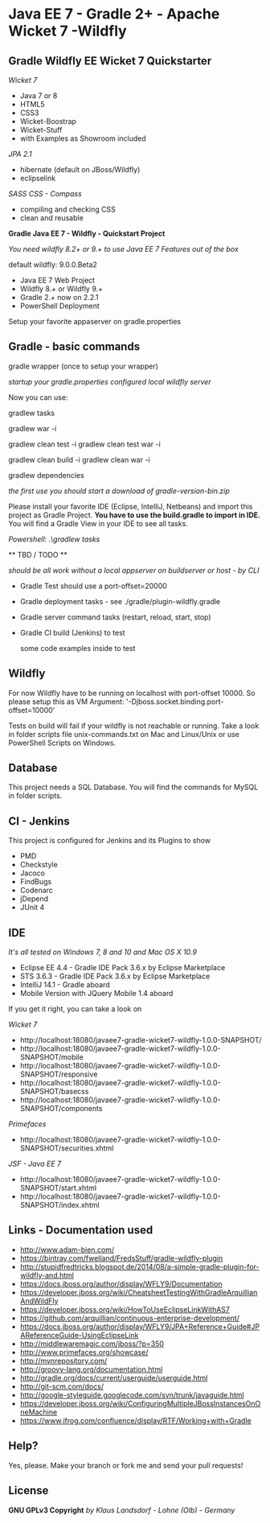 Java EE 7 - Gradle 2+ - Apache Wicket 7 -Wildfly
==============

Gradle Wildfly EE Wicket 7 Quickstarter
--------------

*Wicket 7*
- Java 7 or 8
- HTML5
- CSS3
- Wicket-Boostrap
- Wicket-Stuff
- with Examples as Showroom included

*JPA 2.1*
- hibernate (default on JBoss/Wildfly)
- eclipselink

*SASS CSS - Compass*
- compiling and checking CSS
- clean and reusable

**Gradle Java EE 7 - Wildfly - Quickstart Project**

*You need wildfly 8.2+ or 9.+ to use Java EE 7 Features out of the box*

default wildfly: 9.0.0.Beta2

- Java EE 7 Web Project
- Wildfly 8.+ or Wildfly 9.+
- Gradle 2.+ now on 2.2.1
- PowerShell Deployment

Setup your favorite appaserver on gradle.properties


Gradle - basic commands
--------------
gradle wrapper (once to setup your wrapper)

*startup your gradle.properties configured local wildfly server*

Now you can use:

gradlew tasks

gradlew war -i

gradlew clean test -i
gradlew clean test war -i

gradlew clean build -i
gradlew clean war -i

gradlew dependencies

*the first use you should start a download of gradle-version-bin.zip*

Please install your favorite IDE (Eclipse, IntelliJ, Netbeans) 
and import this project as Gradle Project.
**You have to use the build.gradle to import in IDE.**
You will find a Gradle View in your IDE to see all tasks.

*Powershell: .\gradlew tasks*

** TBD / TODO **

*should be all work without a local appserver on buildserver or host - by CLI*

- Gradle Test should use a port-offset=20000
- Gradle deployment tasks - see ./gradle/plugin-wildfly.gradle
- Gradle server command tasks (restart, reload, start, stop)
- Gradle CI build (Jenkins) to test

	some code examples inside to test

Wildfly
--------------

For now Wildfly have to be running on localhost with port-offset 10000.
So please setup this as VM Argument: '-Djboss.socket.binding.port-offset=10000' 

Tests on build will fail if your wildfly is not reachable or running.
Take a look in folder scripts file unix-commands.txt on Mac and Linux/Unix 
or use PowerShell Scripts on Windows.

Database 
--------------

This project needs a SQL Database.
You will find the commands for MySQL in folder scripts.


CI - Jenkins
--------------

This project is configured for Jenkins and its Plugins to show

* PMD
* Checkstyle
* Jacoco
* FindBugs
* Codenarc
* jDepend
* JUnit 4


IDE
--------------

*It's all tested on Windows 7, 8 and 10 and Mac OS X 10.9*

* Eclipse EE 4.4 - Gradle IDE Pack 3.6.x by Eclipse Marketplace
* STS 3.6.3 - Gradle IDE Pack 3.6.x by Eclipse Marketplace
* IntelliJ 14.1 - Gradle aboard
* Mobile Version with JQuery Mobile 1.4 aboard

If you get it right, you can take a look on

*Wicket 7*

* http://localhost:18080/javaee7-gradle-wicket7-wildfly-1.0.0-SNAPSHOT/
* http://localhost:18080/javaee7-gradle-wicket7-wildfly-1.0.0-SNAPSHOT/mobile
* http://localhost:18080/javaee7-gradle-wicket7-wildfly-1.0.0-SNAPSHOT/responsive
* http://localhost:18080/javaee7-gradle-wicket7-wildfly-1.0.0-SNAPSHOT/basecss
* http://localhost:18080/javaee7-gradle-wicket7-wildfly-1.0.0-SNAPSHOT/components

*Primefaces*

* http://localhost:18080/javaee7-gradle-wicket7-wildfly-1.0.0-SNAPSHOT/securities.xhtml

*JSF - Java EE 7*

* http://localhost:18080/javaee7-gradle-wicket7-wildfly-1.0.0-SNAPSHOT/start.xhtml
* http://localhost:18080/javaee7-gradle-wicket7-wildfly-1.0.0-SNAPSHOT/index.xhtml


Links - Documentation used
--------------
- http://www.adam-bien.com/
- https://bintray.com/fwelland/FredsStuff/gradle-wildfly-plugin
- http://stupidfredtricks.blogspot.de/2014/08/a-simple-gradle-plugin-for-wildfly-and.html
- https://docs.jboss.org/author/display/WFLY9/Documentation
- https://developer.jboss.org/wiki/CheatsheetTestingWithGradleArquillianAndWildFly
- https://developer.jboss.org/wiki/HowToUseEclipseLinkWithAS7
- https://github.com/arquillian/continuous-enterprise-development/
- https://docs.jboss.org/author/display/WFLY9/JPA+Reference+Guide#JPAReferenceGuide-UsingEclipseLink
- http://middlewaremagic.com/jboss/?p=350
- http://www.primefaces.org/showcase/
- http://mvnrepository.com/
- http://groovy-lang.org/documentation.html
- http://gradle.org/docs/current/userguide/userguide.html
- http://git-scm.com/docs/
- http://google-styleguide.googlecode.com/svn/trunk/javaguide.html
- https://developer.jboss.org/wiki/ConfiguringMultipleJBossInstancesOnOneMachine
- https://www.jfrog.com/confluence/display/RTF/Working+with+Gradle

Help?
--------------
Yes, please.
Make your branch or fork me and send your pull requests!

License
--------------
**GNU GPLv3 Copyright**
*by Klaus Landsdorf - Lohne (Olb) - Germany*
